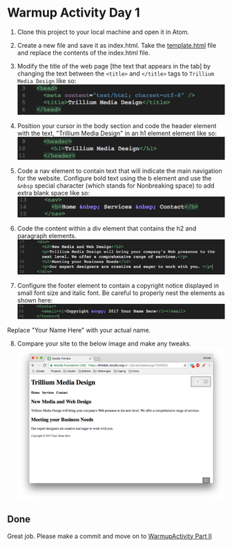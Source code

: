 # Warmup Activity Day 1 

1. Clone this project to your local machine and open it in Atom.

2. Create a new file and save it as index.html. Take the [template.html](./template.html) file and replace the contents of the index.html file.

3. Modify the title of the web page [the text that appears in the tab] by changing the text between the `<title>` and `</title>` tags to `Trillium Media Design` like so: 
![Title](images/title.png)

4. Position your cursor in the body section and code the header element with the text, "Trillium Media Design" in an h1 element element like so: <br>
![Header](images/header.png)

5. Code a nav element to contain text that will indicate the main navigation for the website. Configure bold text using the b element and use the `&nbsp` special character (which stands for Nonbreaking space) to add extra blank space like so: <br>
![Nav Bar](images/nav.png)

6. Code the content within a div element that contains the h2 and paragraph elements. 
![Content](images/content.png)

7. Configure the footer element to contain a copyright notice displayed in small font size and italic font. Be careful to properly nest the elements as shown here: 
![Footer](images/footer.png)

Replace "Your Name Here" with your actual name. 

8. Compare your site to the below image and make any tweaks. 
![Trillium Initial](images/trilliumInitial.png)

## Done

Great job. Please make a commit and move on to [WarmupActivity Part II](../warmupActivityPartII)
